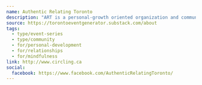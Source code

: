```yaml
---
name: Authentic Relating Toronto
description: "ART is a personal-growth oriented organization and community who's mindful practices and spaces often revolve around exploring someone else's world and speaking our truth in relationship with others."
source: https://torontoeventgenerator.substack.com/about
tags:
  - type/event-series
  - type/community
  - for/personal-development
  - for/relationships
  - for/mindfulness
link: http://www.circling.ca
social:
  facebook: https://www.facebook.com/AuthenticRelatingToronto/
---
```

